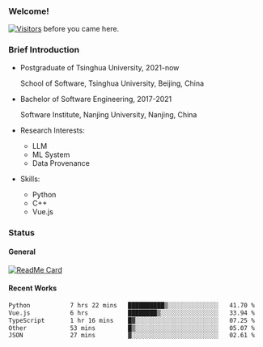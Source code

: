 ### Welcome!

[![Visitors](https://visitor-badge.laobi.icu/badge?page_id=HermitSun.HermitSun)]() before you came here.

### Brief Introduction

- Postgraduate of Tsinghua University, 2021-now
  
  School of Software, Tsinghua University, Beijing, China

- Bachelor of Software Engineering, 2017-2021
  
  Software Institute, Nanjing University, Nanjing, China

- Research Interests:
  - LLM
  - ML System
  - Data Provenance

- Skills:
  - Python
  - C++
  - Vue.js

### Status

#### General

[![ReadMe Card](https://github-readme-stats.hermitsun.vercel.app/api?username=HermitSun&count_private=true&show_icons=true)]()

#### Recent Works

<!--START_SECTION:waka-->

```txt
Python           7 hrs 22 mins   ██████████▒░░░░░░░░░░░░░░   41.70 %
Vue.js           6 hrs           ████████▒░░░░░░░░░░░░░░░░   33.94 %
TypeScript       1 hr 16 mins    █▓░░░░░░░░░░░░░░░░░░░░░░░   07.25 %
Other            53 mins         █▒░░░░░░░░░░░░░░░░░░░░░░░   05.07 %
JSON             27 mins         ▓░░░░░░░░░░░░░░░░░░░░░░░░   02.61 %
```

<!--END_SECTION:waka-->
